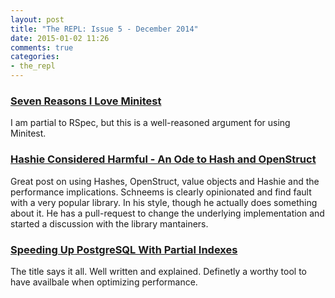 ```yaml
---
layout: post
title: "The REPL: Issue 5 - December 2014"
date: 2015-01-02 11:26
comments: true
categories:
- the_repl
---
```


### [Seven Reasons I Love Minitest][1]

I am partial to RSpec, but this is a well-reasoned argument for using Minitest.

### [Hashie Considered Harmful - An Ode to Hash and OpenStruct][2]

Great post on using Hashes, OpenStruct, value objects and Hashie and the performance implications. Schneems is clearly opinionated and find fault with a very popular library. In his style, though he actually does something about it. He has a pull-request to change the underlying implementation and started a discussion with the library mantainers.

### [Speeding Up PostgreSQL With Partial Indexes][3]

The title says it all. Well written and explained. Definetly a worthy tool to have availbale when optimizing performance.


[1]: https://blog.engineyard.com/2014/seven-reasons-i-love-minitest
[2]: http://www.schneems.com/2014/12/15/hashie-considered-harmful.html
[3]: http://blog.heapanalytics.com/speeding-up-postgresql-queries-with-partial-indexes/
